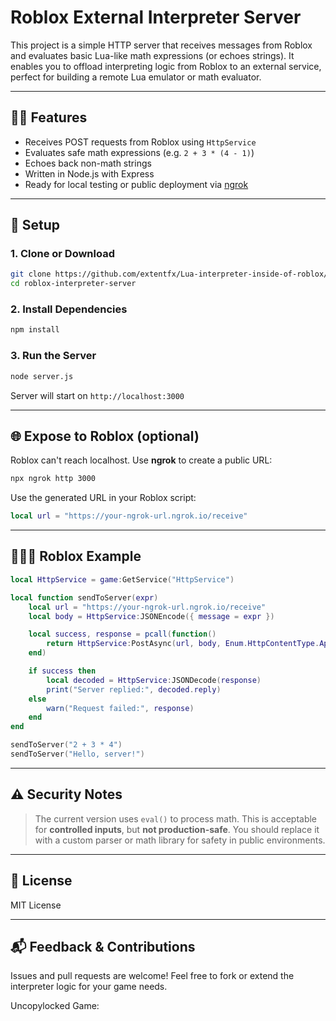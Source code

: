 # Roblox External Interpreter Server

This project is a simple HTTP server that receives messages from Roblox and evaluates basic Lua-like math expressions (or echoes strings). It enables you to offload interpreting logic from Roblox to an external service, perfect for building a remote Lua emulator or math evaluator.

---

## 🧑‍💻 Features

* Receives POST requests from Roblox using `HttpService`
* Evaluates safe math expressions (e.g. `2 + 3 * (4 - 1)`)
* Echoes back non-math strings
* Written in Node.js with Express
* Ready for local testing or public deployment via [ngrok](https://ngrok.com)

---

## 💠 Setup

### 1. Clone or Download

```bash
git clone https://github.com/extentfx/Lua-interpreter-inside-of-roblox/server.js
cd roblox-interpreter-server
```

### 2. Install Dependencies

```bash
npm install
```

### 3. Run the Server

```bash
node server.js
```

Server will start on `http://localhost:3000`

---

## 🌐 Expose to Roblox (optional)

Roblox can't reach localhost. Use **ngrok** to create a public URL:

```bash
npx ngrok http 3000
```

Use the generated URL in your Roblox script:

```lua
local url = "https://your-ngrok-url.ngrok.io/receive"
```

---

## 🧏🏻‍💻 Roblox Example

```lua
local HttpService = game:GetService("HttpService")

local function sendToServer(expr)
	local url = "https://your-ngrok-url.ngrok.io/receive"
	local body = HttpService:JSONEncode({ message = expr })

	local success, response = pcall(function()
		return HttpService:PostAsync(url, body, Enum.HttpContentType.ApplicationJson)
	end)

	if success then
		local decoded = HttpService:JSONDecode(response)
		print("Server replied:", decoded.reply)
	else
		warn("Request failed:", response)
	end
end

sendToServer("2 + 3 * 4")
sendToServer("Hello, server!")
```

---

## ⚠️ Security Notes

> The current version uses `eval()` to process math. This is acceptable for **controlled inputs**, but **not production-safe**. You should replace it with a custom parser or math library for safety in public environments.

---

## 📄 License

MIT License

---

## 📬 Feedback & Contributions

Issues and pull requests are welcome! Feel free to fork or extend the interpreter logic for your game needs.

Uncopylocked Game: 
